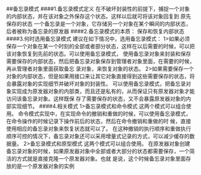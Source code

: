 ##备忘录模式
####1.备忘录模式定义
        在不破坏封装性的前提下，捕捉一个对象的内部状态，并在该对象之外保存这个状态。这样以后就可将该对象回复到
    原先保存的状态
    一个备忘录是一个对象，它存储另一个对象在某个瞬间的内部状态，后者被称为备忘录的原发器
####2.备忘录模式的本质：
    保存和恢复内部状态
####3.何时选用备忘录模式
      建议在如下情况中，选用备忘录模式：
      1>如果必须保存一个对象在某一个时刻的全部或者部分状态，这样在以后需要的时候，可以把该对象恢复到先前的状态。可以使用备忘录模式，
      使用备忘录对象来封装和保存需要保存的内部状态，然后把备忘录对象保存到管理者对象里面，在需要的时候，再从管理者对象里面获取备忘
      录对象，来恢复对象的状态。
      2>如果需要保存一个对象的内部状态，但是如果用接口来让其它对象直接得到这些需要保存的状态，将会暴露对象的实现细节并破坏对象的封装性。
      可以使用备忘录模式，把备忘录对象实现成为原发器对象的内部类，而且还是私有的，从而保证只有原发器对象才能访问该备忘录对象。这样既保
      存了需要保存的状态，又不会暴露原发器对象的内部实现细节。
####4.相关模式
    1>备忘录模式和命令模式
        这两个模式可以组合使用。
        命令模式实现中，在实现命令的撤销和重做的时候，可以使用备忘录模式，在命令操作的时候记录下操作前后的状态，然后在命令撤销和重做的时
        候，直接使用相应的备忘录对象来恢复状态就可以了。
        在这种撤销的执行顺序和重做执行顺序可控的情况下，备忘录对象还可以采用增量式记录的方式，可以减少缓存的数据量。
    2>备忘录模式和原型模式
        这两个模式可以组合使用。
        在原发器对象创建备忘录对象的时候，如果原发器对象中全部或者大部分的状态都需要保存，一个简洁的方式就是直接克隆一个原发器对象。也就
        是说，这个时候备忘录对象里面存放的是一个原发器对象的实例